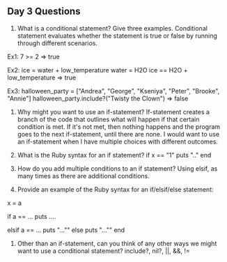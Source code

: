 ## Day 3 Questions

1. What is a conditional statement? Give three examples.
Conditional statement evaluates whether the statement is true or false by running through different scenarios.

Ex1: 7 >= 2
=> true

Ex2: ice = water + low_temperature
water = H2O
ice == H2O + low_temperature
=> true

Ex3: halloween_party = ["Andrea", "George", "Kseniya", "Peter", "Brooke", "Annie"]
halloween_party.include?("Twisty the Clown")
=> false


1. Why might you want to use an if-statement?
If-statement creates a branch of the code that outlines what will happen if that certain condition is met. If it's not met, then nothing happens and the program goes to the next if-statement, until there are none. I would want to use an if-statement when I have multiple choices with different outcomes.

1. What is the Ruby syntax for an if statement?
if x == "1"
  puts ".."
end


1. How do you add multiple conditions to an if statement?
Using elsif, as many times as there are additional conditions.


1. Provide an example of the Ruby syntax for an if/elsif/else statement:

x = a

if a == ...
  puts ....

  elsif a == ...
    puts "...""
  else
    puts "...""
end


1. Other than an if-statement, can you think of any other ways we might want to use a conditional statement?
include?, nil?, ||, &&, !=
